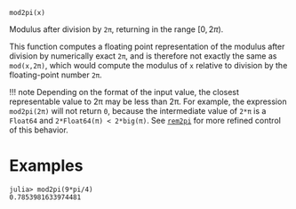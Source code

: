 ```
mod2pi(x)
```

Modulus after division by `2π`, returning in the range $[0,2π)$.

This function computes a floating point representation of the modulus after division by numerically exact `2π`, and is therefore not exactly the same as `mod(x,2π)`, which would compute the modulus of `x` relative to division by the floating-point number `2π`.

!!! note
    Depending on the format of the input value, the closest representable value to 2π may be less than 2π. For example, the expression `mod2pi(2π)` will not return `0`, because the intermediate value of `2*π` is a `Float64` and `2*Float64(π) < 2*big(π)`. See [`rem2pi`](@ref) for more refined control of this behavior.


# Examples

```jldoctest
julia> mod2pi(9*pi/4)
0.7853981633974481
```
